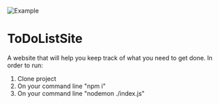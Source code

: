 
![Example](https://github.com/soulos98/ToDoListSite/assets/101532387/10a60f1e-25ff-4e19-89ab-3e3ff3a6ff1e)

# ToDoListSite
A website that will help you keep track of what you need to get done.
In order to run:
  1. Clone project
  2. On your command line "npm i"
  3. On your command line "nodemon ./index.js"
